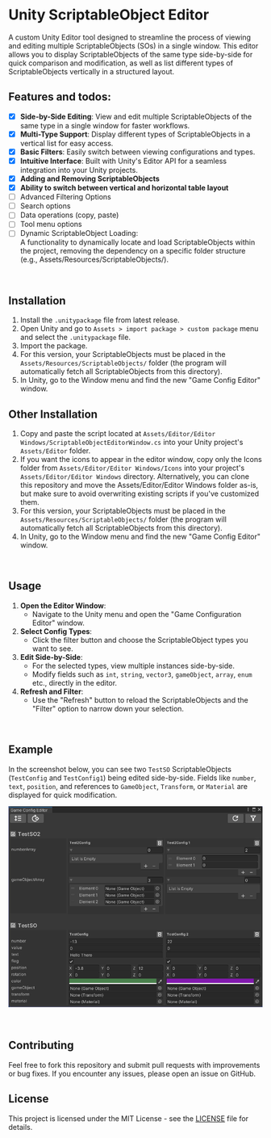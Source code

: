 # Unity ScriptableObject Editor

A custom Unity Editor tool designed to streamline the process of viewing and editing multiple ScriptableObjects (SOs) in a single window. This editor allows you to display ScriptableObjects of the same type side-by-side for quick comparison and modification, as well as list different types of ScriptableObjects vertically in a structured layout.

## Features and todos:
- [x] **Side-by-Side Editing**: View and edit multiple ScriptableObjects of the same type in a single window for faster workflows.
- [x] **Multi-Type Support**: Display different types of ScriptableObjects in a vertical list for easy access.
- [x] **Basic Filters**: Easily switch between viewing configurations and types.
- [x] **Intuitive Interface**: Built with Unity's Editor API for a seamless integration into your Unity projects.
- [x] **Adding and Removing ScriptableObjects**
- [x] **Ability to switch between vertical and horizontal table layout**
- [ ] Advanced Filtering Options
- [ ] Search options
- [ ] Data operations (copy, paste)
- [ ] Tool menu options
- [ ] Dynamic ScriptableObject Loading: <br/> A functionality to dynamically locate and load ScriptableObjects within the project, removing the dependency on a specific folder structure (e.g., Assets/Resources/ScriptableObjects/).

<br/> 
 
## Installation
1. Install the ``.unitypackage`` file from latest release.
2. Open Unity and go to ``Assets > import package > custom package`` menu and select the ``.unitypackage`` file.
3. Import the package.
4. For this version, your ScriptableObjects must be placed in the ``Assets/Resources/ScriptableObjects/`` folder (the program will automatically fetch all ScriptableObjects from this directory).
5. In Unity, go to the Window menu and find the new "Game Config Editor" window.

## Other Installation
1. Copy and paste the script located at ``Assets/Editor/Editor Windows/ScriptableObjectEditorWindow.cs`` into your Unity project's ``Assets/Editor`` folder.
2. If you want the icons to appear in the editor window, copy only the Icons folder from  ``Assets/Editor/Editor Windows/Icons`` into your project's ``Assets/Editor/Editor Windows`` directory.
Alternatively, you can clone this repository and move the Assets/Editor/Editor Windows folder as-is, but make sure to avoid overwriting existing scripts if you've customized them.
3. For this version, your ScriptableObjects must be placed in the ``Assets/Resources/ScriptableObjects/`` folder (the program will automatically fetch all ScriptableObjects from this directory).
4. In Unity, go to the Window menu and find the new "Game Config Editor" window.

<br/> 

## Usage
1. **Open the Editor Window**:
   - Navigate to the Unity menu and open the "Game Configuration Editor" window.
2. **Select Config Types**:
   - Click the filter button and choose the ScriptableObject types you want to see.
3. **Edit Side-by-Side**:
   - For the selected types, view multiple instances side-by-side.
   - Modify fields such as `int`, `string`, `vector3`, `gameObject`, `array`, `enum` etc., directly in the editor.
4. **Refresh and Filter**:
   - Use the "Refresh" button to reload the ScriptableObjects and the "Filter" option to narrow down your selection.

<br/> 

## Example
In the screenshot below, you can see two `TestSO` ScriptableObjects (`TestConfig` and `TestConfig1`) being edited side-by-side. Fields like `number`, `text`, `position`, and references to `GameObject`, `Transform`, or `Material` are displayed for quick modification.

![ScriptableObject Editor Screenshot](https://github.com/yunnsbz/Unity-Scriptable-Object-Tool/blob/main/preview.png)

<br/> 

## Contributing
Feel free to fork this repository and submit pull requests with improvements or bug fixes. If you encounter any issues, please open an issue on GitHub.

## License
This project is licensed under the MIT License - see the [LICENSE](LICENSE) file for details.
